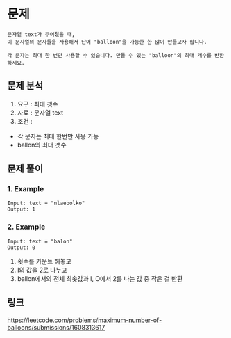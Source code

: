 # 문제
~~~text
문자열 text가 주어졌을 때, 
이 문자열의 문자들을 사용해서 단어 "balloon"을 가능한 한 많이 만들고자 합니다.

각 문자는 최대 한 번만 사용할 수 있습니다. 만들 수 있는 "balloon"의 최대 개수를 반환하세요.
~~~

## 문제 분석
1. 요구 : 최대 갯수
2. 자료 : 문자열 text
3. 조건 : 
- 각 문자는 최대 한번만 사용 가능
- ballon의 최대 갯수

## 문제 풀이

### 1. Example
~~~text
Input: text = "nlaebolko"
Output: 1
~~~

### 2.  Example
~~~text
Input: text = "balon"
Output: 0
~~~

1. 횟수를 카운트 해놓고 
2. l의 값을 2로 나누고
3. ballon에서의 전체 최솟값과 l, O에서 2를 나눈 값 중 작은 걸 반환

## 링크
https://leetcode.com/problems/maximum-number-of-balloons/submissions/1608313617
